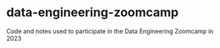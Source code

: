 # data-engineering-zoomcamp
Code and notes used to participate in the Data Engineering Zoomcamp in 2023
